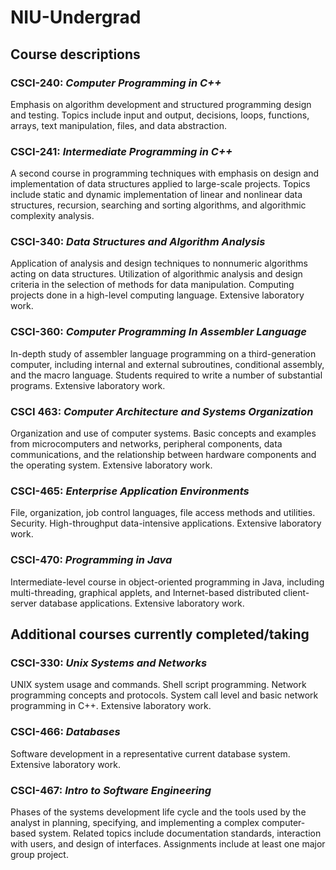 # NIU-Undergrad

## Course descriptions
### CSCI-240: *Computer Programming in C++*
Emphasis on algorithm development and structured programming design and testing. Topics include input and output, decisions, loops, functions, arrays, text manipulation, files, and data abstraction.

### CSCI-241: *Intermediate Programming in C++*
A second course in programming techniques with emphasis on design and implementation of data structures applied to large-scale projects. Topics include static and dynamic implementation of linear and nonlinear data structures, recursion, searching and sorting algorithms, and algorithmic complexity analysis.


### CSCI-340: *Data Structures and Algorithm Analysis*
Application of analysis and design techniques to nonnumeric algorithms acting on data structures. Utilization of algorithmic analysis and design criteria in the selection of methods for data manipulation. Computing projects done in a high-level computing language. Extensive laboratory work.

### CSCI-360: *Computer Programming In Assembler Language*
In-depth study of assembler language programming on a third-generation computer, including internal and external subroutines, conditional assembly, and the macro language. Students required to write a number of substantial programs. Extensive laboratory work.

### CSCI 463: *Computer Architecture and Systems Organization*
Organization and use of computer systems. Basic concepts and examples from microcomputers and networks, peripheral components, data communications, and the relationship between hardware components and the operating system. Extensive laboratory work.

### CSCI-465: *Enterprise Application Environments*
File, organization, job control languages, file access methods and utilities. Security. High-throughput data-intensive applications. Extensive laboratory work.


### CSCI-470: *Programming in Java*
Intermediate-level course in object-oriented programming in Java, including multi-threading, graphical applets, and Internet-based distributed client-server database applications. Extensive laboratory work.



## Additional courses currently completed/taking
### CSCI-330: *Unix Systems and Networks*
UNIX system usage and commands. Shell script programming. Network programming concepts and protocols. System call level and basic network programming in C++. Extensive laboratory work.

### CSCI-466: *Databases*
Software development in a representative current database system. Extensive laboratory work.

### CSCI-467: *Intro to Software Engineering*
Phases of the systems development life cycle and the tools used by the analyst in planning, specifying, and implementing a complex computer-based system. Related topics include documentation standards, interaction with users, and design of interfaces. Assignments include at least one major group project.
